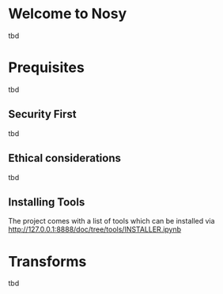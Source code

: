 # Welcome to Nosy
tbd

# Prequisites
tbd

## Security First
tbd

## Ethical considerations
tbd

## Installing Tools
The project comes with a list of tools which can be installed via
http://127.0.0.1:8888/doc/tree/tools/INSTALLER.ipynb

# Transforms
tbd